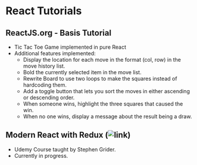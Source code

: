 # React Tutorials
## ReactJS.org - Basis Tutorial
-  Tic Tac Toe Game implemented in pure React
-  Additional features implemented:
    -  Display the location for each move in the format (col, row) in the move history list.
    -  Bold the currently selected item in the move list.
    -  Rewrite Board to use two loops to make the squares instead of hardcoding them.
    -  Add a toggle button that lets you sort the moves in either ascending or descending order.
    -  When someone wins, highlight the three squares that caused the win.
    -  When no one wins, display a message about the result being a draw.
    
## Modern React with Redux (![link](https://www.udemy.com/react-redux/learn/v4/overview))
-  Udemy Course taught by Stephen Grider.
-  Currently in progress.
